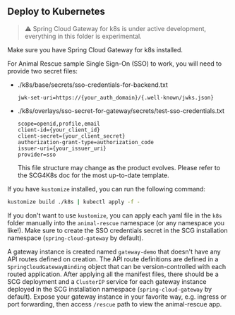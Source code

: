 ## Deploy to Kubernetes

> :warning: Spring Cloud Gateway for k8s is under active development, everything in this folder is experimental.  

Make sure you have Spring Cloud Gateway for k8s installed.

For Animal Rescue sample Single Sign-On (SSO) to work, you will need to provide two secret files:

* ./k8s/base/secrets/sso-credentials-for-backend.txt
  ```
  jwk-set-uri=https://{your_auth_domain}/{.well-known/jwks.json}
  ``` 
* ./k8s/overlays/sso-secret-for-gateway/secrets/test-sso-credentials.txt
  ```
  scope=openid,profile,email
  client-id={your_client_id}
  client-secret={your_client_secret}
  authorization-grant-type=authorization_code
  issuer-uri={your_issuer_uri}
  provider=sso
  ```
  This file structure may change as the product evolves. Please refer to the SCG4K8s doc for the most up-to-date template.
  
If you have `kustomize` installed, you can run the following command:

```bash
kustomize build ./k8s | kubectl apply -f -
```

If you don't want to use `kustomize`, you can apply each yaml file in the `k8s` folder manually into the `animal-rescue` namespace (or any namespace you like!). Make sure to create the SSO credentials secret in the SCG installation namespace (`spring-cloud-gateway` by default).

A gateway instance is created named `gateway-demo` that doesn't have any API routes defined on creation. The API route definitions are defined in a `SpringCloudGatewayBinding` object that can be version-controlled with each routed application. After applying all the manifest files, there should be a SCG deployment and a `ClusterIP` service for each gateway instance deployed in the SCG installation namespace (`spring-cloud-gateway` by default). Expose your gateway instance in your favorite way, e.g. ingress or port forwarding, then access `/rescue` path to view the animal-rescue app.

